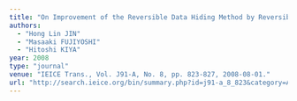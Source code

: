 ```yaml
---
title: "On Improvement of the Reversible Data Hiding Method by Reversibly Adaptive Modulation of Statistics"
authors:
  - "Hong Lin JIN"
  - "Masaaki FUJIYOSHI"
  - "Hitoshi KIYA"
year: 2008
type: "journal"
venue: "IEICE Trans., Vol. J91-A, No. 8, pp. 823-827, 2008-08-01."
url: "http://search.ieice.org/bin/summary.php?id=j91-a_8_823&category=A&year=2008&lang=E&abst=j"
---
```

